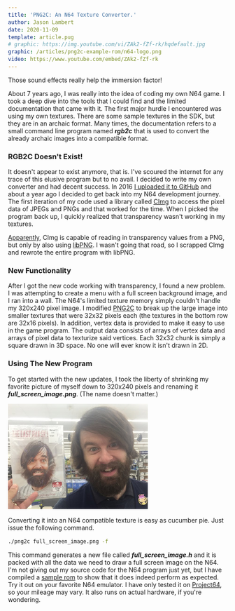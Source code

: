 ```yaml
---
title: 'PNG2C: An N64 Texture Converter.'
author: Jason Lambert
date: 2020-11-09
template: article.pug
# graphic: https://img.youtube.com/vi/ZAk2-fZf-rk/hqdefault.jpg
graphic: /articles/png2c-example-rom/n64-logo.png
video: https://www.youtube.com/embed/ZAk2-fZf-rk
---
```


<!-- <div class="youtube">
	<iframe width="100%" height="100%" src="https://www.youtube.com/embed/ZAk2-fZf-rk" frameborder="0" allow="accelerometer; autoplay; clipboard-write; encrypted-media; gyroscope; picture-in-picture" allowfullscreen></iframe>
</div>
<br />
 -->

Those sound effects really help the immersion factor!

About 7 years ago, I was really into the idea of coding my own N64 game.
I took a deep dive into the tools that I could find and the limited documentation that came with it.
The first major hurdle I encountered was using my own textures. <span class="more"></span>There are some sample textures in the SDK, but they are in an archaic format.
Many times, the documentation refers to a small command line program named **_rgb2c_** that is used to convert the already archaic images into a compatible format.

### RGB2C Doesn't Exist!

It doesn't appear to exist anymore, that is. I've scoured the internet for any trace of this elusive program but to no avail.
I decided to write my own converter and had decent success. In 2016 [I uploaded it to GitHub][png2c] and about a year ago I decided to get back into my N64 development journey.
The first iteration of my code used a library called [CImg][cimg] to access the pixel data of JPEGs and PNGs and that worked for the time.
When I picked the program back up, I quickly realized that transparency wasn't working in my textures.

[Apparently][cimg png stackoverflow], CImg is capable of reading in transparency values from a PNG, but only by also using [libPNG][libpng].
I wasn't going that road, so I scrapped CImg and rewrote the entire program with libPNG.

### New Functionality

After I got the new code working with transparency, I found a new problem. I was attempting to create a menu with a full screen background image, and I ran into a wall.
The N64's limited texture memory simply couldn't handle my 320x240 pixel image.
I modified [PNG2C][png2c] to break up the large image into smaller textures that were 32x32 pixels each (the textures in the bottom row are 32x16 pixels). In addition, vertex data is provided to make it easy to use in the game program.
The output data consists of arrays of vertex data and arrays of pixel data to texturize said vertices. Each 32x32 chunk is simply a square drawn in 3D space. No one will ever know it isn't drawn in 2D.

### Using The New Program

To get started with the new updates, I took the liberty of shrinking my favorite picture of myself down to 320x240 pixels and renaming it **_full_screen_image.png_**. (The name doesn't matter.)

[![Jason Lambert on Chive](full_screen_image.png)](full_screen_image.png)

Converting it into an N64 compatible texture is easy as cucumber pie. Just issue the following command.

```sh
./png2c full_screen_image.png -f
```

This command generates a new file called **_full_screen_image.h_** and it is packed with all the data we need to draw a full screen image on the N64.
I'm not giving out my source code for the N64 program just yet, but I have compiled a [sample rom][romlink] to show that it does indeed perform as expected.
Try it out on your favorite N64 emulator. I have only tested it on [Project64][pj64], so your mileage may vary. It also runs on actual hardware, if you're wondering.

[romlink]: ./jason_last_man.n64
[pj64]: https://www.pj64-emu.com/
[png2c]: https://github.com/selfVSmind/png2c
[cimg]: https://cimg.eu/
[libpng]: http://www.libpng.org/pub/png/libpng.html
[cimg png stackoverflow]: https://stackoverflow.com/questions/12084048/how-to-open-png-with-cimg-library-without-losing-alpha-channel
